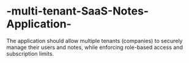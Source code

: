 # -multi-tenant-SaaS-Notes-Application-
The application should allow multiple tenants (companies) to securely manage their users and notes, while enforcing role-based access and subscription limits. 
